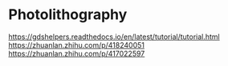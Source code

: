 # Photolithography
https://gdshelpers.readthedocs.io/en/latest/tutorial/tutorial.html
https://zhuanlan.zhihu.com/p/418240051
https://zhuanlan.zhihu.com/p/417022597